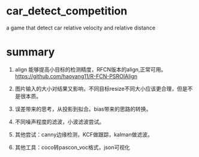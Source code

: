 # car_detect_competition
a game that detect car  relative velocity and  relative distance

# summary

1. align 能够提高小目标的检测精度，RFCN版本的align,正常可用。https://github.com/haoyang11/R-FCN-PSROIAlign

2. 图片输入的大小对结果又影响，不同目标resize不同大小应该更合理，但是不是很本质。

3. 误差带来的思考，从投影到拟合。bias带来的思路的转换。

4. 不同噪声程度的滤波，小波滤波尝试。

5. 其他尝试：canny边缘检测，KCF做跟踪，kalman做滤波。

6. 其他工具：coco转pascon_voc格式，json可视化
